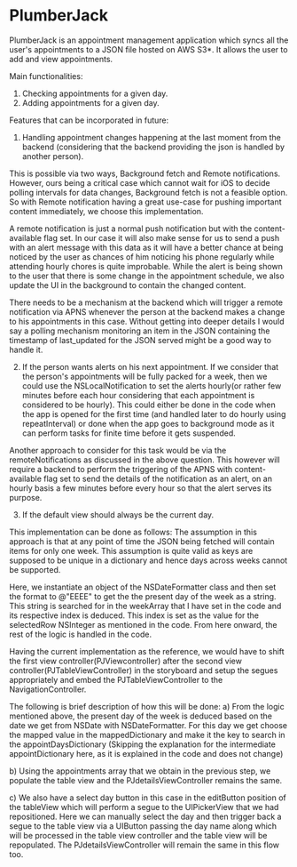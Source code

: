 PlumberJack
===========
PlumberJack is an appointment management application which syncs all the user's appointments to a JSON file hosted on AWS S3*. It allows the user to add and view appointments.

Main functionalities:
1) Checking appointments for a given day.
2) Adding appointments for a given day.

Features that can be incorporated in future:
1) Handling appointment changes happening at the last moment from the backend (considering that the backend providing the json is handled by another person).
      
This is possible via two ways, Background fetch and Remote notifications. However, ours being a critical case which cannot wait for iOS to decide polling intervals for data changes, Background fetch is not a feasible option. So with Remote notification having a great use-case for pushing important content immediately, we choose this implementation.

A remote notification is just a normal push notification but with the content-available flag set. In our case it will also make sense for us to send a push with an alert message with this data as it will have a better chance at being noticed by the user as chances of him noticing his phone regularly while attending hourly chores is quite improbable. While the alert is being shown to the user that there is some change in the appointment schedule, we also update the UI in the background to contain the changed content.

There needs to be a mechanism at the backend which will trigger a remote notification via APNS whenever the person at the backend makes a change to his appointments in this case. Without getting into deeper details I would say a polling mechanism monitoring an item in the JSON containing the timestamp of last_updated for the JSON served might be a good way to handle it.


2) If the person wants alerts on his next appointment.
   If we consider that the person's appointments will be fully packed for a week, then we could use the NSLocalNotification to set the alerts hourly(or rather few minutes before each hour considering that each appointment is considered to be hourly). This could either be done in the code when the app is opened for the first time (and handled later to do hourly using repeatInterval) or done when the app goes to background mode as it can perform tasks for finite time before it gets suspended.

  Another approach to consider for this task would be via the remoteNotifications as discussed in the above question. This however will require a backend to perform the triggering of the APNS with content-available flag set to send the details of the notification as an alert, on an hourly basis a few minutes before every hour so that the alert serves its purpose.


3) If the default view should always be the current day.

This implementation can be done as follows:
The assumption in this approach is that at any point of time the JSON being fetched will contain items for only one week. This assumption is quite valid as keys are supposed to be unique in a dictionary and hence days across weeks cannot be supported.

Here, we instantiate an object of the NSDateFormatter class and then set the format to @"EEEE" to get the the present day of the week as a string. This string is searched for in the weekArray that I have set in the code and its respective index is deduced. This index is set as the value for the selectedRow NSInteger as mentioned in the code. From here onward, the rest of the logic is handled in the code.

Having the current implementation as the reference, we would have to shift the first view controller(PJViewcontroller) after the second view controller(PJTableViewController) in the storyboard and setup the segues appropriately and embed the PJTableViewController to the NavigationController. 

  The following is brief description of how this will be done:
    a) From the logic mentioned above, the present day of the week is deduced based on the date we get from NSDate with NSDateFormatter. For this day we get choose the mapped value in the mappedDictionary and make it the key to search in the appointDaysDictionary (Skipping the explanation for the intermediate appointDictionary here, as it is explained in the code and does not change)

   b) Using the appointments array that we obtain in the previous step, we populate the table view and the PJdetailsViewController remains the same.

   c) We also have a select day button in this case in the editButton position of the tableView which will perform a segue to the UIPickerView that we had repositioned. Here we can manually select the day and then trigger back a segue to the table view via a UIButton passing the day name along which will be processed in the table view controller and the table view will be repopulated. The PJdetailsViewController will remain the same in this flow too.
